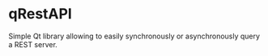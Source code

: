 qRestAPI
========

Simple Qt library allowing to easily synchronously or asynchronously query a REST server.